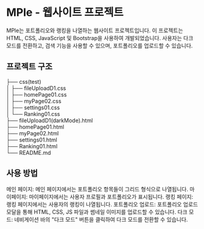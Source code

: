 # MPle - 웹사이트 프로젝트

MPle는 포트폴리오와 랭킹을 나열하는 웹사이트 프로젝트입니다. 이 프로젝트는 HTML, CSS, JavaScript 및 Bootstrap을 사용하여 개발되었습니다. 사용자는 다크 모드를 전환하고, 검색 기능을 사용할 수 있으며, 포트폴리오를 업로드할 수 있습니다.

## 프로젝트 구조

├── css(test) <br>
│ ├── fileUploadD1.css <br>
│ ├── homePage01.css <br>
│ ├── myPage02.css <br>
│ ├── settings01.css <br>
│ └── Ranking01.css <br>
├── fileUploadD1(darkMode).html <br>
├── homePage01.html <br>
├── myPage02.html <br>
├── settings01.html <br>
├── Ranking01.html <br>
└── README.md

## 사용 방법
메인 페이지: 메인 페이지에서는 포트폴리오 항목들이 그리드 형식으로 나열됩니다.
마이페이지: 마이페이지에서는 사용자 프로필과 포트폴리오가 표시됩니다.
랭킹 페이지: 랭킹 페이지에서는 사용자의 랭킹이 나열됩니다.
포트폴리오 업로드: 포트폴리오 업로드 모달을 통해 HTML, CSS, JS 파일과 썸네일 이미지를 업로드할 수 있습니다.
다크 모드: 네비게이션 바의 "다크 모드" 버튼을 클릭하여 다크 모드를 전환할 수 있습니다.
